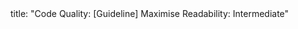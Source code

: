 <frontmatter>
title: "Code Quality: [Guideline] Maximise Readability: Intermediate"
</frontmatter>

<include src="navbar.md" boilerplate />

<include src="container-inPage-asFlat.md" boilerplate />